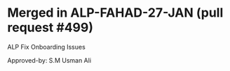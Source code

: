 # Merged in ALP-FAHAD-27-JAN (pull request #499)

ALP Fix Onboarding Issues

Approved-by: S.M Usman Ali
